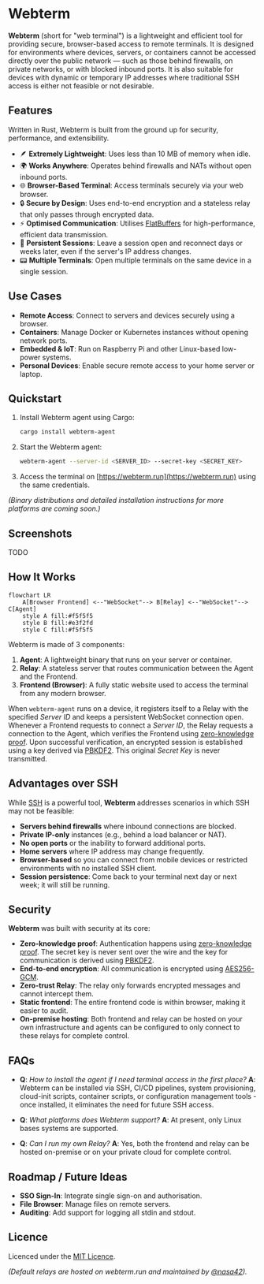 # Webterm

**Webterm** (short for "web terminal") is a lightweight and efficient tool for providing secure, browser-based access to
remote terminals. It is designed for environments where devices, servers, or containers cannot be accessed directly over
the public network — such as those behind firewalls, on private networks, or with blocked inbound ports. It is also
suitable for devices with dynamic or temporary IP addresses where traditional SSH access is either not feasible or not
desirable.

## Features

Written in Rust, Webterm is built from the ground up for security, performance, and extensibility.

- 🪶 **Extremely Lightweight**: Uses less than 10 MB of memory when idle.
- 🌍 **Works Anywhere**: Operates behind firewalls and NATs without open inbound ports.
- 🌐 **Browser-Based Terminal**: Access terminals securely via your web browser.
- 🔒 **Secure by Design**: Uses end-to-end encryption and a stateless relay that only passes through encrypted data.
- ⚡ **Optimised Communication**: Utilises [FlatBuffers](https://en.wikipedia.org/wiki/FlatBuffers) for high-performance,
  efficient data transmission.
- 🔄 **Persistent Sessions**: Leave a session open and reconnect days or weeks later, even if the server's IP address
  changes.
- 📟 **Multiple Terminals**: Open multiple terminals on the same device in a single session.

## Use Cases

* **Remote Access**: Connect to servers and devices securely using a browser.
* **Containers**: Manage Docker or Kubernetes instances without opening network ports.
* **Embedded & IoT**: Run on Raspberry Pi and other Linux-based low-power systems.
* **Personal Devices**: Enable secure remote access to your home server or laptop.

## Quickstart

1. Install Webterm agent using Cargo:
   ```bash
   cargo install webterm-agent
   ```

2. Start the Webterm agent:
   ```bash
   webterm-agent --server-id <SERVER_ID> --secret-key <SECRET_KEY>
   ```

3. Access the terminal on [https://webterm.run](https://webterm.run) using the same credentials.

_(Binary distributions and detailed installation instructions for more platforms are coming soon.)_

## Screenshots

TODO

## How It Works

```mermaid
flowchart LR
    A[Browser Frontend] <--"WebSocket"--> B[Relay] <--"WebSocket"--> C[Agent]
    style A fill:#f5f5f5
    style B fill:#e3f2fd
    style C fill:#f5f5f5
```

Webterm is made of 3 components:

1. **Agent**: A lightweight binary that runs on your server or container.
2. **Relay**: A stateless server that routes communication between the Agent and the Frontend.
3. **Frontend (Browser)**: A fully static website used to access the terminal from any modern browser.

When `webterm-agent` runs on a device, it registers itself to a Relay with the specified _Server ID_ and keeps a
persistent WebSocket connection open. Whenever a Frontend requests to connect a _Server ID_, the Relay
requests a connection to the Agent, which verifies the Frontend using
[zero-knowledge proof](https://en.wikipedia.org/wiki/Zero-knowledge_proof). Upon successful verification, an encrypted
session is established using a key derived via [PBKDF2](https://en.wikipedia.org/wiki/PBKDF2). This original _Secret
Key_ is never transmitted.

## Advantages over SSH

While [SSH](https://en.wikipedia.org/wiki/Secure_Shell) is a powerful tool, **Webterm** addresses scenarios in which SSH
may not be feasible:

* **Servers behind firewalls** where inbound connections are blocked.
* **Private IP-only** instances (e.g., behind a load balancer or NAT).
* **No open ports** or the inability to forward additional ports.
* **Home servers** where IP address may change frequently.
* **Browser-based** so you can connect from mobile devices or restricted environments with no installed SSH client.
* **Session persistence**: Come back to your terminal next day or next week; it will still be running.

## Security

**Webterm** was built with security at its core:

* **Zero-knowledge proof**: Authentication happens
  using [zero-knowledge proof](https://en.wikipedia.org/wiki/Zero-knowledge_proof). The secret key is never sent over
  the wire and the key for communication is derived using [PBKDF2](https://en.wikipedia.org/wiki/PBKDF2).
* **End-to-end encryption**: All communication is encrypted
  using [AES256-GCM](https://en.wikipedia.org/wiki/Galois/Counter_Mode).
* **Zero-trust Relay**: The relay only forwards encrypted messages and cannot intercept them.
* **Static frontend**: The entire frontend code is within browser, making it easier to audit.
* **On-premise hosting**: Both frontend and relay can be hosted on your own infrastructure and agents can be configured
  to only connect to these relays for complete control.

## FAQs

* **Q**: _How to install the agent if I need terminal access in the first place?_
  **A**: Webterm can be installed via SSH, CI/CD pipelines, system provisioning, cloud-init scripts, container scripts,
  or configuration
  management tools - once installed, it eliminates the need for future SSH access.

* **Q**: _What platforms does Webterm support?_
  **A**: At present, only Linux bases systems are supported.

* **Q**: _Can I run my own Relay?_
  **A**: Yes, both the frontend and relay can be hosted on-premise or on your private cloud for complete control.

## Roadmap / Future Ideas

* **SSO Sign-In**: Integrate single sign-on and authorisation.
* **File Browser**: Manage files on remote servers.
* **Auditing**: Add support for logging all stdin and stdout.

## Licence

Licenced under the [MIT Licence](./LICENCE.md).

_(Default relays are hosted on webterm.run and maintained by [@nasa42](https://github.com/nasa42))._
